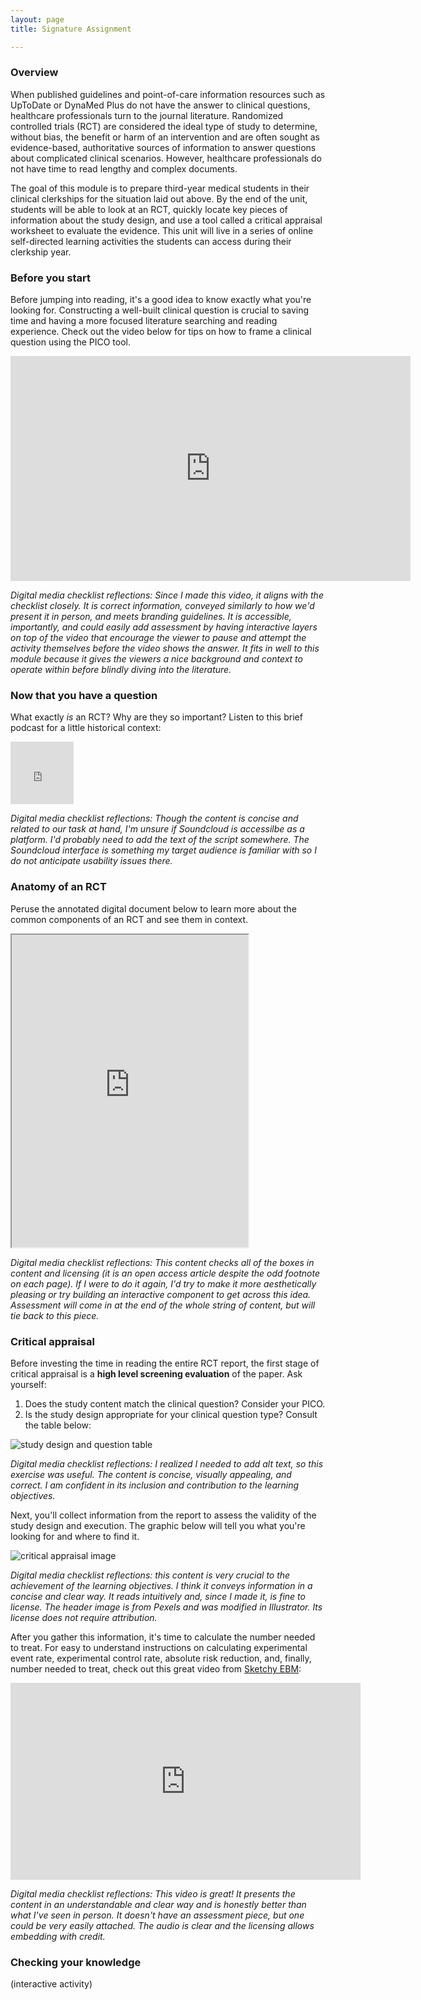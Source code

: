 ```yaml
---
layout: page
title: Signature Assignment 

---
```


### Overview
When published guidelines and point-of-care information resources such as UpToDate or DynaMed Plus do not have the answer to clinical questions, healthcare professionals turn to the journal literature. Randomized controlled trials (RCT) are considered the ideal type of study to determine, without bias, the benefit or harm of an intervention and are often sought as evidence-based, authoritative sources of information to answer questions about complicated clinical scenarios. However, healthcare professionals do not have time to read lengthy and complex documents.

The goal of this module is to prepare third-year medical students in their clinical clerkships for the situation laid out above. By the end of the unit, students will be able to look at an RCT, quickly locate key pieces of information about the study design, and use a tool called a critical appraisal worksheet to evaluate the evidence. This unit will live in a series of online self-directed learning activities the students can access during their clerkship year.

### Before you start
Before jumping into reading, it's a good idea to know exactly what you're looking for. Constructing a well-built clinical question is crucial to saving time and having a more focused literature searching and reading experience. Check out the video below for tips on how to frame a clinical question using the PICO tool.

<iframe src="https://player.vimeo.com/video/305806342?title=0&byline=0&portrait=0" width="640" height="360" frameborder="0" webkitallowfullscreen mozallowfullscreen allowfullscreen></iframe>

*Digital media checklist reflections: Since I made this video, it aligns with the checklist closely. It is correct information, conveyed similarly to how we'd present it in person, and meets branding guidelines. It is accessible, importantly, and could easily add assessment by having interactive layers on top of the video that encourage the viewer to pause and attempt the activity themselves before the video shows the answer. It fits in well to this module because it gives the viewers a nice background and context to operate within before blindly diving into the literature.*

### Now that you have a question
What exactly *is* an RCT? Why are they so important? Listen to this brief podcast for a little historical context: 
<iframe width="20%" height="100" scrolling="no" frameborder="no" allow="autoplay" src="https://w.soundcloud.com/player/?url=https%3A//api.soundcloud.com/tracks/537908547&color=%23ff5500&auto_play=false&hide_related=false&show_comments=true&show_user=true&show_reposts=false&show_teaser=true&visual=true"></iframe>

*Digital media checklist reflections: Though the content is concise and related to our task at hand, I'm unsure if Soundcloud is accessilbe as a platform. I'd probably need to add the text of the script somewhere. The Soundcloud interface is something my target audience is familiar with so I do not anticipate usability issues there.*

### Anatomy of an RCT
Peruse the annotated digital document below to learn more about the common components of an RCT and see them in context.

<iframe src="https://caitlinmeyer.github.io/idt-portfolio/300x/docs/RCT-anatomy.pdf" width="75%" height="500"></iframe>


*Digital media checklist reflections: This content checks all of the boxes in content and licensing (it is an open access article despite the odd footnote on each page). If I were to do it again, I'd try to make it more aesthetically pleasing or try building an interactive component to get across this idea. Assessment will come in at the end of the whole string of content, but will tie back to this piece.*

### Critical appraisal

Before investing the time in reading the entire RCT report, the first stage of critical appraisal is a **high level screening evaluation** of the paper. Ask yourself: 
1. Does the study content match the clinical question? Consider your PICO.<BR>
2. Is the study design appropriate for your clinical question type? Consult the table below: 
  
![study design and question table](https://caitlinmeyer.github.io/idt-portfolio/300x/docs/type-table.png)

*Digital media checklist reflections: I realized I needed to add alt text, so this exercise was useful. The content is concise, visually appealing, and correct. I am confident in its inclusion and contribution to the learning objectives.*

Next, you'll collect information from the report to assess the validity of the study design and execution. The graphic below will tell you what you're looking for and where to find it.

![critical appraisal image](https://caitlinmeyer.github.io/idt-portfolio/300x/docs/CA-what-where.png)

*Digital media checklist reflections: this content is very crucial to the achievement of the learning objectives. I think it conveys information in a concise and clear way. It reads intuitively and, since I made it, is fine to license. The header image is from Pexels and was modified in Illustrator. Its license does not require attribution.*

After you gather this information, it's time to calculate the number needed to treat. For easy to understand instructions on calculating experimental event rate, experimental control rate, absolute risk reduction, and, finally, number needed to treat, check out this great video from [Sketchy EBM](https://sketchyebm.com): 
<iframe width="560" height="315" src="https://www.youtube.com/embed/SdtNJeB2i60" frameborder="0" allow="accelerometer; autoplay; encrypted-media; gyroscope; picture-in-picture" allowfullscreen></iframe>

*Digital media checklist reflections: This video is great! It presents the content in an understandable and clear way and is honestly better than what I've seen in person. It doesn't have an assessment piece, but one could be very easily attached. The audio is clear and the licensing allows embedding with credit.*



### Checking your knowledge
(interactive activity)
